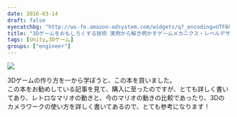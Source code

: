 ```yaml
---
date: 2016-03-14
draft: false
eyecatchbg: "http://ws-fe.amazon-adsystem.com/widgets/q?_encoding=UTF8&ASIN=4797357363&Format=_SL110_&ID=AsinImage&MarketPlace=JP&ServiceVersion=20070822&WS=1&tag=yhikishima03-22"
title: "3Dゲームをおもしろくする技術 実例から解き明かすゲームメカニクス・レベルデザイン・カメラのノウハウ"
tags: [Unity,3Dゲーム]
groups: ["engineer"]
---
```

<div class="blog-contents clearfix">
  <a class="blog-image" href="http://www.amazon.co.jp/gp/product/4797357363/ref=as_li_tf_il?ie=UTF8&camp=247&creative=1211&creativeASIN=4797357363&linkCode=as2&tag=yhikishima03-22"><img border="0" src="http://ws-fe.amazon-adsystem.com/widgets/q?_encoding=UTF8&ASIN=4797357363&Format=_SL250_&ID=AsinImage&MarketPlace=JP&ServiceVersion=20070822&WS=1&tag=yhikishima03-22" ><img src="http://ir-jp.amazon-adsystem.com/e/ir?t=yhikishima03-22&l=as2&o=9&a=4797357363" width="1" height="1" border="0" alt="" style="border:none !important; margin:0px !important;" /></a>

  <p class="blog-text">
    3Dゲームの作り方を一から学ぼうと、この本を買いました。<br>
    この本をお勧めしている記事を見て、購入に至ったのですが、とても詳しく書いてあり、レトロなマリオの動きと、今のマリオの動きの比較であったり、3Dのカメラワークの使い方を詳しく書いてあるので、とても参考になります！<br>
  </p>
</div>

